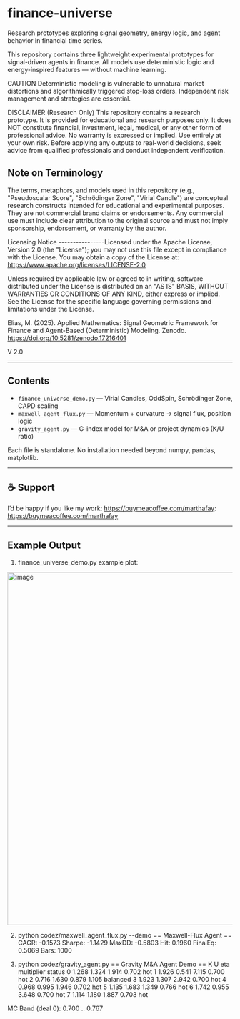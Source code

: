 # finance-universe

Research prototypes exploring signal geometry, energy logic, and agent behavior in financial time series.

This repository contains three lightweight experimental prototypes for signal-driven agents in finance. All models use deterministic logic and energy-inspired features — without machine learning.

CAUTION
Deterministic modeling is vulnerable to unnatural market distortions and algorithmically triggered stop-loss orders. Independent risk management and strategies are essential.

DISCLAIMER (Research Only)
This repository contains a research prototype. It is provided for educational and research purposes only. It does NOT constitute financial, investment, legal, medical, or any other form of professional advice. No warranty is expressed or implied. Use entirely at your own risk. Before applying any outputs to real-world decisions, seek advice from qualified professionals and conduct independent verification.

Note on Terminology
-------------------
The terms, metaphors, and models used in this repository (e.g., "Pseudoscalar Score", "Schrödinger Zone", "Virial Candle") are conceptual research constructs intended for educational and experimental purposes. They are not commercial brand claims or endorsements. Any commercial use must include clear attribution to the original source and must not imply sponsorship, endorsement, or warranty by the author.

Licensing Notice
----------------Licensed under the Apache License, Version 2.0 (the "License"); 
you may not use this file except in compliance with the License. 
You may obtain a copy of the License at:
    https://www.apache.org/licenses/LICENSE-2.0

Unless required by applicable law or agreed to in writing, software distributed under the License is distributed on an "AS IS" BASIS, WITHOUT WARRANTIES OR CONDITIONS OF ANY KIND, either express or implied. See the License for the specific language governing permissions and limitations under the License.


Elias, M. (2025). Applied Mathematics: Signal Geometric Framework for Finance and Agent-Based (Deterministic) Modeling. Zenodo. https://doi.org/10.5281/zenodo.17216401

V 2.0

---

## Contents

- `finance_universe_demo.py` — Virial Candles, OddSpin, Schrödinger Zone, CAPD scaling  
- `maxwell_agent_flux.py` — Momentum + curvature → signal flux, position logic  
- `gravity_agent.py` — G-index model for M&A or project dynamics (K/U ratio)

Each file is standalone. No installation needed beyond numpy, pandas, matplotlib.


---

## ☕ Support

I’d be happy if you like my work: https://buymeacoffee.com/marthafay: https://buymeacoffee.com/marthafay

---

## Example Output

1. finance_universe_demo.py example plot:

<img width="1189" height="790" alt="image" src="https://github.com/user-attachments/assets/f0ec81a4-325e-4b78-b042-f1950fbe6342" />

2. python codez/maxwell_agent_flux.py --demo
== Maxwell-Flux Agent ==
   CAGR: -0.1573
 Sharpe: -1.1429
  MaxDD: -0.5803
    Hit:  0.1960
 FinalEq: 0.5069  Bars: 1000

3. python codez/gravity_agent.py
== Gravity M&A Agent Demo ==
       K      U    eta  multiplier    status
0  1.268  1.324  1.914       0.702       hot
1  1.926  0.541  7.115       0.700       hot
2  0.716  1.630  0.879       1.105  balanced
3  1.923  1.307  2.942       0.700       hot
4  0.968  0.995  1.946       0.702       hot
5  1.135  1.683  1.349       0.766       hot
6  1.742  0.955  3.648       0.700       hot
7  1.114  1.180  1.887       0.703       hot

MC Band (deal 0): 0.700 .. 0.767

